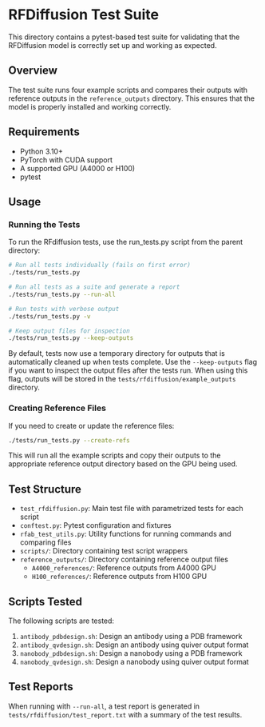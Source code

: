 # RFDiffusion Test Suite

This directory contains a pytest-based test suite for validating that the RFDiffusion model is correctly set up and working as expected.

## Overview

The test suite runs four example scripts and compares their outputs with reference outputs in the `reference_outputs` directory. This ensures that the model is properly installed and working correctly.

## Requirements

- Python 3.10+
- PyTorch with CUDA support
- A supported GPU (A4000 or H100)
- pytest

## Usage

### Running the Tests

To run the RFdiffusion tests, use the run_tests.py script from the parent directory:

```bash
# Run all tests individually (fails on first error)
./tests/run_tests.py

# Run all tests as a suite and generate a report
./tests/run_tests.py --run-all

# Run tests with verbose output
./tests/run_tests.py -v

# Keep output files for inspection
./tests/run_tests.py --keep-outputs
```

By default, tests now use a temporary directory for outputs that is automatically cleaned up when tests complete. Use the `--keep-outputs` flag if you want to inspect the output files after the tests run. When using this flag, outputs will be stored in the `tests/rfdiffusion/example_outputs` directory.

### Creating Reference Files

If you need to create or update the reference files:

```bash
./tests/run_tests.py --create-refs
```

This will run all the example scripts and copy their outputs to the appropriate reference output directory based on the GPU being used.

## Test Structure

- `test_rfdiffusion.py`: Main test file with parametrized tests for each script
- `conftest.py`: Pytest configuration and fixtures
- `rfab_test_utils.py`: Utility functions for running commands and comparing files
- `scripts/`: Directory containing test script wrappers
- `reference_outputs/`: Directory containing reference output files
  - `A4000_references/`: Reference outputs from A4000 GPU
  - `H100_references/`: Reference outputs from H100 GPU

## Scripts Tested

The following scripts are tested:

1. `antibody_pdbdesign.sh`: Design an antibody using a PDB framework
2. `antibody_qvdesign.sh`: Design an antibody using quiver output format
3. `nanobody_pdbdesign.sh`: Design a nanobody using a PDB framework
4. `nanobody_qvdesign.sh`: Design a nanobody using quiver output format

## Test Reports

When running with `--run-all`, a test report is generated in `tests/rfdiffusion/test_report.txt` with a summary of the test results.